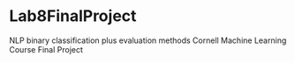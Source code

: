 # Lab8FinalProject
NLP binary classification plus evaluation methods
Cornell Machine Learning Course Final Project
